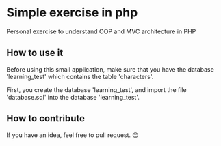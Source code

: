 # Simple exercise in php
Personal exercise to understand OOP and MVC architecture in PHP

## How to use it

Before using this small application, make sure that you have the database 'learning_test' which contains the table 'characters'. 

First, you create the database 'learning_test', and import the file 'database.sql' into the database 'learning_test'.

## How to contribute

If you have an idea, feel free to pull request. 😊
